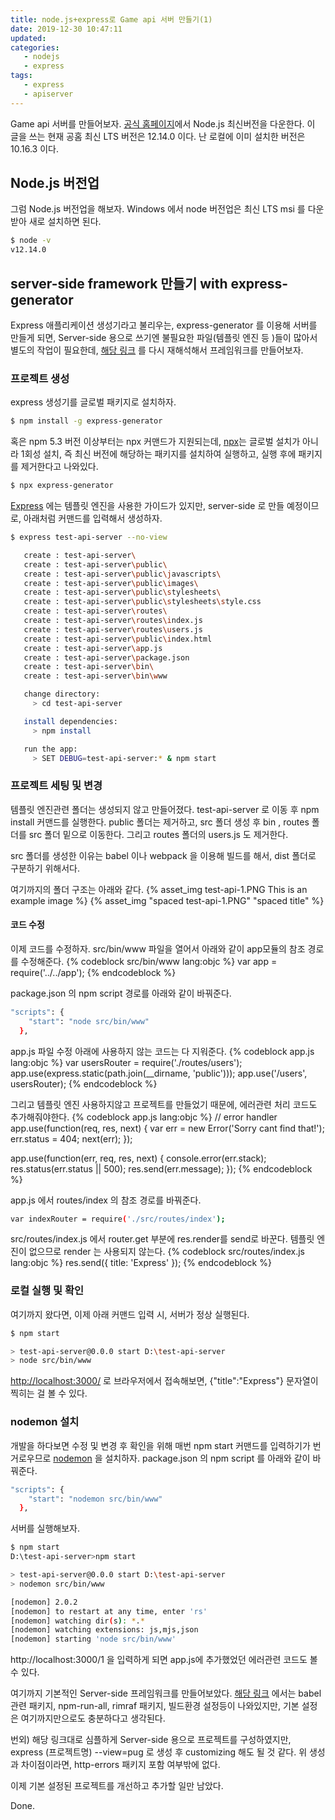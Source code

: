 ```yaml
---
title: node.js+express로 Game api 서버 만들기(1)
date: 2019-12-30 10:47:11
updated:
categories:
   - nodejs
   - express
tags:
   - express
   - apiserver
---
```


Game api 서버를 만들어보자.
[공식 홈페이지](https://nodejs.org/ko/)에서 Node.js 최신버전을 다운한다.
이 글을 쓰는 현재 공홈 최신 LTS 버전은 12.14.0 이다.
난 로컬에 이미 설치한 버전은 10.16.3 이다.

<!-- more -->
<!-- toc -->

## Node.js 버전업
그럼 Node.js 버전업을 해보자.
Windows 에서 node 버전업은 최신 LTS msi 를 다운받아 새로 설치하면 된다.

``` bash
$ node -v
v12.14.0
```

## server-side framework 만들기 with express-generator

Express 애플리케이션 생성기라고 불리우는, express-generator 를 이용해 서버를 만들게 되면,
Server-side 용으로 쓰기엔 불필요한 파일(템플릿 엔진 등 )들이 많아서 별도의 작업이 필요한데,
[해당 링크](https://www.freecodecamp.org/news/how-to-enable-es6-and-beyond-syntax-with-node-and-express-68d3e11fe1ab/) 를 다시 재해석해서 프레임워크를 만들어보자.

### 프로젝트 생성

express 생성기를 글로벌 패키지로 설치하자.
``` bash
$ npm install -g express-generator
```
혹은 npm 5.3 버전 이상부터는 npx 커맨드가 지원되는데,
[npx](https://geonlee.tistory.com/32)는 글로벌 설치가 아니라 1회성 설치,
즉 최신 버전에 해당하는 패키지를 설치하여 실행하고, 실행 후에 패키지를 제거한다고 나와있다.
``` bash
$ npx express-generator
```

[Express](https://expressjs.com/ko/starter/generator.html) 에는 템플릿 엔진을 사용한 가이드가 있지만,
server-side 로 만들 예정이므로, 아래처럼 커맨드를 입력해서 생성하자.
``` bash
$ express test-api-server --no-view

   create : test-api-server\
   create : test-api-server\public\
   create : test-api-server\public\javascripts\
   create : test-api-server\public\images\     
   create : test-api-server\public\stylesheets\
   create : test-api-server\public\stylesheets\style.css
   create : test-api-server\routes\
   create : test-api-server\routes\index.js
   create : test-api-server\routes\users.js
   create : test-api-server\public\index.html
   create : test-api-server\app.js
   create : test-api-server\package.json
   create : test-api-server\bin\
   create : test-api-server\bin\www

   change directory:
     > cd test-api-server

   install dependencies:
     > npm install

   run the app:
     > SET DEBUG=test-api-server:* & npm start

```

### 프로젝트 세팅 및 변경
템플릿 엔진관련 폴더는 생성되지 않고 만들어졌다.
test-api-server 로 이동 후 npm install 커맨드를 실행한다.
public 폴더는 제거하고, src 폴더 생성 후 bin , routes 폴더를 src 폴더 밑으로 이동한다.
그리고 routes 폴더의 users.js 도 제거한다.

src 폴더를 생성한 이유는 babel 이나 webpack 을 이용해 빌드를 해서, 
dist 폴더로 구분하기 위해서다.

여기까지의 폴더 구조는 아래와 같다.
{% asset_img test-api-1.PNG This is an example image %}
{% asset_img "spaced test-api-1.PNG" "spaced title" %}

#### 코드 수정
이제 코드를 수정하자. 
src/bin/www 파일을 열어서 아래와 같이 app모듈의 참조 경로를 수정해준다.
{% codeblock src/bin/www lang:objc %}
var app = require('../../app');
{% endcodeblock %}

package.json 의 npm script 경로를 아래와 같이 바꿔준다.
``` bash
"scripts": {
    "start": "node src/bin/www"
  },
```
app.js 파일 수정
아래에 사용하지 않는 코드는 다 지워준다.
{% codeblock app.js lang:objc %}
var usersRouter = require('./routes/users');
app.use(express.static(path.join(__dirname, 'public')));
app.use('/users', usersRouter);
{% endcodeblock %}

그리고 템플릿 엔진 사용하지않고 프로젝트를 만들었기 때문에,
에러관련 처리 코드도 추가해줘야한다.
{% codeblock app.js lang:objc %}
// error handler
app.use(function(req, res, next) {
    var err = new Error('Sorry cant find that!');
    err.status = 404;
    next(err);
});

app.use(function(err, req, res, next) {
    console.error(err.stack);
    res.status(err.status || 500);
    res.send(err.message);
});
{% endcodeblock %}

app.js 에서 routes/index 의 참조 경로를 바꿔준다.
``` bash
var indexRouter = require('./src/routes/index');
```

src/routes/index.js 에서 router.get 부분에 res.render를 send로 바꾼다.
템플릿 엔진이 없으므로 render 는 사용되지 않는다.
{% codeblock src/routes/index.js lang:objc %}
res.send({ title: 'Express' });
{% endcodeblock %}
 
### 로컬 실행 및 확인

여기까지 왔다면, 이제 아래 커맨드 입력 시, 서버가 정상 실행된다.

``` bash
$ npm start

> test-api-server@0.0.0 start D:\test-api-server
> node src/bin/www
```

[http://localhost:3000/](http://localhost:3000/) 로 브라우저에서 접속해보면,
{"title":"Express"} 문자열이 찍히는 걸 볼 수 있다.

### nodemon 설치
개발을 하다보면 수정 및 변경 후 확인을 위해 매번 npm start 커맨드를 입력하기가 번거로우므로
[nodemon](https://akanamed.github.io/2019/12/27/VSCode%EC%97%90%EC%84%9C-Node-js-%EB%94%94%EB%B2%84%EA%B9%85%ED%95%98%EA%B8%B0/#nodemon-%EC%9D%84-%EC%9D%B4%EC%9A%A9%ED%95%9C-%EB%94%94%EB%B2%84%EA%B7%B8-%EC%84%A4%EC%A0%95) 을 설치하자.
package.json 의 npm script 를 아래와 같이 바꿔준다.
``` bash
"scripts": {
    "start": "nodemon src/bin/www"
  },
```

서버를 실행해보자.
``` bash
$ npm start
D:\test-api-server>npm start

> test-api-server@0.0.0 start D:\test-api-server
> nodemon src/bin/www

[nodemon] 2.0.2
[nodemon] to restart at any time, enter 'rs'
[nodemon] watching dir(s): *.*
[nodemon] watching extensions: js,mjs,json
[nodemon] starting 'node src/bin/www'
```

http://localhost:3000/1 을 입력하게 되면 app.js에 추가했었던 에러관련 코드도 볼 수 있다.

여기까지 기본적인 Server-side 프레임워크를 만들어보았다.
[해당 링크](https://www.freecodecamp.org/news/how-to-enable-es6-and-beyond-syntax-with-node-and-express-68d3e11fe1ab/) 에서는 babel관련 패키지, npm-run-all, rimraf 패키지, 빌드환경 설정등이 나와있지만, 기본 설정은 여기까지만으로도 충분하다고 생각된다.

번외)
해당 링크대로 심플하게 Server-side 용으로 프로젝트를 구성하였지만,
express (프로젝트명) --view=pug 로 생성 후 customizing 해도 될 것 같다.
위 생성과 차이점이라면, http-errors 패키지 포함 여부밖에 없다.

이제 기본 설정된 프로젝트를 개선하고 추가할 일만 남았다.

Done.
